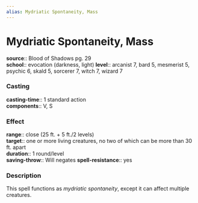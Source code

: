 ```yaml
---
alias: Mydriatic Spontaneity, Mass
---
```


# Mydriatic Spontaneity, Mass 

**source**:: Blood of Shadows pg. 29  
**school**:: evocation (darkness, light)
**level**:: arcanist 7, bard 5, mesmerist 5, psychic 6, skald 5, sorcerer 7, witch 7, wizard 7

### Casting 

**casting-time**:: 1 standard action  
**components**:: V, S

### Effect 

**range**:: close (25 ft. + 5 ft./2 levels)  
**target**:: one or more living creatures, no two of which can be more than 30 ft. apart  
**duration**:: 1 round/level  
**saving-throw**:: Will negates
**spell-resistance**:: yes

### Description 

This spell functions as *mydriatic spontaneity*, except it can affect multiple creatures.
